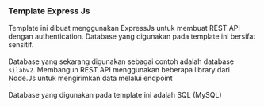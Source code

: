 ### Template Express Js

Template ini dibuat menggunakan ExpressJs untuk membuat REST API dengan authentication. 
Database yang digunakan pada template ini bersifat sensitif.
<br>
<br>
Database yang sekarang digunakan sebagai contoh adalah database `silabv2`. 
Membangun REST API menggunakan beberapa library dari Node.Js untuk mengirimkan data melalui endpoint
<br>
<br>
Database yang digunakan pada template ini adalah SQL (MySQL)
